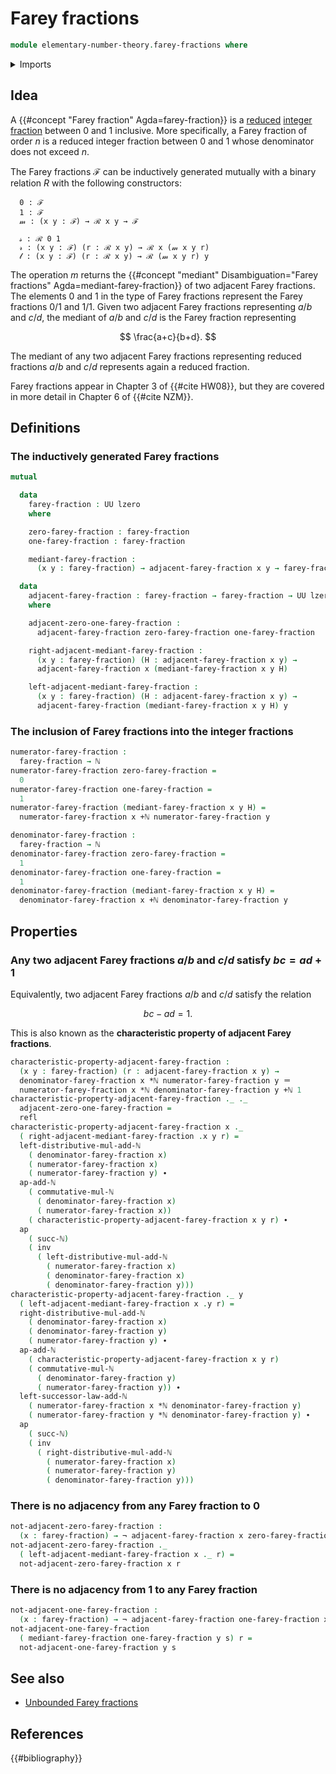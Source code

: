 # Farey fractions

```agda
module elementary-number-theory.farey-fractions where
```

<details><summary>Imports</summary>

```agda
open import elementary-number-theory.addition-natural-numbers
open import elementary-number-theory.multiplication-natural-numbers
open import elementary-number-theory.natural-numbers

open import foundation.action-on-identifications-functions
open import foundation.binary-relations
open import foundation.empty-types
open import foundation.identity-types
open import foundation.negation
open import foundation.universe-levels
```

</details>

## Idea

A {{#concept "Farey fraction" Agda=farey-fraction}} is a [reduced](elementary-number-theory.reduced-integer-fractions.md) [integer fraction](elementary-number-theory.integer-fractions.md) between $0$ and $1$ inclusive. More specifically, a Farey fraction of order $n$ is a reduced integer fraction between $0$ and $1$ whose denominator does not exceed $n$.

The Farey fractions ℱ can be inductively generated mutually with a binary relation $R$ with the following constructors:

```text
  0 : ℱ
  1 : ℱ
  𝓂 : (x y : ℱ) → ℛ x y → ℱ

  𝓈 : ℛ 0 1
  𝓇 : (x y : ℱ) (r : ℛ x y) → ℛ x (𝓂 x y r)
  𝓁 : (x y : ℱ) (r : ℛ x y) → ℛ (𝓂 x y r) y
```

The operation $m$ returns the {{#concept "mediant" Disambiguation="Farey fractions" Agda=mediant-farey-fraction}} of two adjacent Farey fractions. The elements $0$ and $1$ in the type of Farey fractions represent the Farey fractions $0/1$ and $1/1$. Given two adjacent Farey fractions representing $a/b$ and $c/d$, the mediant of $a/b$ and $c/d$ is the Farey fraction representing

$$
  \frac{a+c}{b+d}.
$$

The mediant of any two adjacent Farey fractions representing reduced fractions $a/b$ and $c/d$ represents again a reduced fraction. 

Farey fractions appear in Chapter 3 of {{#cite HW08}}, but they are covered in more detail in Chapter 6 of {{#cite NZM}}. 

## Definitions

### The inductively generated Farey fractions

```agda
mutual

  data
    farey-fraction : UU lzero
    where

    zero-farey-fraction : farey-fraction
    one-farey-fraction : farey-fraction

    mediant-farey-fraction :
      (x y : farey-fraction) → adjacent-farey-fraction x y → farey-fraction

  data
    adjacent-farey-fraction : farey-fraction → farey-fraction → UU lzero
    where

    adjacent-zero-one-farey-fraction :
      adjacent-farey-fraction zero-farey-fraction one-farey-fraction

    right-adjacent-mediant-farey-fraction :
      (x y : farey-fraction) (H : adjacent-farey-fraction x y) →
      adjacent-farey-fraction x (mediant-farey-fraction x y H)

    left-adjacent-mediant-farey-fraction :
      (x y : farey-fraction) (H : adjacent-farey-fraction x y) →
      adjacent-farey-fraction (mediant-farey-fraction x y H) y
```

### The inclusion of Farey fractions into the integer fractions

```agda
numerator-farey-fraction :
  farey-fraction → ℕ
numerator-farey-fraction zero-farey-fraction =
  0
numerator-farey-fraction one-farey-fraction =
  1
numerator-farey-fraction (mediant-farey-fraction x y H) =
  numerator-farey-fraction x +ℕ numerator-farey-fraction y

denominator-farey-fraction :
  farey-fraction → ℕ
denominator-farey-fraction zero-farey-fraction =
  1
denominator-farey-fraction one-farey-fraction =
  1
denominator-farey-fraction (mediant-farey-fraction x y H) =
  denominator-farey-fraction x +ℕ denominator-farey-fraction y
```

## Properties

### Any two adjacent Farey fractions $a/b$ and $c/d$ satisfy $bc = ad + 1$

Equivalently, two adjacent Farey fractions $a/b$ and $c/d$ satisfy the relation

$$
  bc - ad = 1.
$$

This is also known as the **characteristic property of adjacent Farey fractions**.

```agda
characteristic-property-adjacent-farey-fraction :
  (x y : farey-fraction) (r : adjacent-farey-fraction x y) →
  denominator-farey-fraction x *ℕ numerator-farey-fraction y ＝
  numerator-farey-fraction x *ℕ denominator-farey-fraction y +ℕ 1
characteristic-property-adjacent-farey-fraction ._ ._
  adjacent-zero-one-farey-fraction =
  refl
characteristic-property-adjacent-farey-fraction x ._
  ( right-adjacent-mediant-farey-fraction .x y r) =
  left-distributive-mul-add-ℕ
    ( denominator-farey-fraction x)
    ( numerator-farey-fraction x)
    ( numerator-farey-fraction y) ∙
  ap-add-ℕ
    ( commutative-mul-ℕ
      ( denominator-farey-fraction x)
      ( numerator-farey-fraction x))
    ( characteristic-property-adjacent-farey-fraction x y r) ∙
  ap
    ( succ-ℕ)
    ( inv
      ( left-distributive-mul-add-ℕ
        ( numerator-farey-fraction x)
        ( denominator-farey-fraction x)
        ( denominator-farey-fraction y)))
characteristic-property-adjacent-farey-fraction ._ y
  ( left-adjacent-mediant-farey-fraction x .y r) =
  right-distributive-mul-add-ℕ
    ( denominator-farey-fraction x)
    ( denominator-farey-fraction y)
    ( numerator-farey-fraction y) ∙
  ap-add-ℕ
    ( characteristic-property-adjacent-farey-fraction x y r)
    ( commutative-mul-ℕ
      ( denominator-farey-fraction y)
      ( numerator-farey-fraction y)) ∙
  left-successor-law-add-ℕ
    ( numerator-farey-fraction x *ℕ denominator-farey-fraction y)
    ( numerator-farey-fraction y *ℕ denominator-farey-fraction y) ∙
  ap
    ( succ-ℕ)
    ( inv
      ( right-distributive-mul-add-ℕ
        ( numerator-farey-fraction x)
        ( numerator-farey-fraction y)
        ( denominator-farey-fraction y)))
```

### There is no adjacency from any Farey fraction to $0$

```agda
not-adjacent-zero-farey-fraction :
  (x : farey-fraction) → ¬ adjacent-farey-fraction x zero-farey-fraction
not-adjacent-zero-farey-fraction ._
  ( left-adjacent-mediant-farey-fraction x ._ r) = 
  not-adjacent-zero-farey-fraction x r
```

### There is no adjacency from $1$ to any Farey fraction

```agda
not-adjacent-one-farey-fraction :
  (x : farey-fraction) → ¬ adjacent-farey-fraction one-farey-fraction x
not-adjacent-one-farey-fraction
  ( mediant-farey-fraction one-farey-fraction y s) r =
  not-adjacent-one-farey-fraction y s
```

## See also

- [Unbounded Farey fractions](elementary-number-theory.unbounded-farey-fractions.md)

## References

{{#bibliography}}
